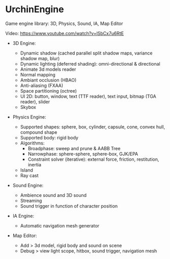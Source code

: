 # UrchinEngine
Game engine library: 3D, Physics, Sound, IA, Map Editor

Video: https://www.youtube.com/watch?v=lSbCx7u6RtE

- 3D Engine:
  - Dynamic shadow (cached parallel split shadow maps, variance shadow map, blur)
  - Dynamic lighting (deferred shading): omni-directional & directional
  - Animate 3d models reader
  - Normal mapping
  - Ambiant occlusion (HBAO)
  - Anti-aliasing (FXAA)
  - Space partitioning (octree)
  - UI 2D: button, window, text (TTF reader), text input, bitmap (TGA reader), slider
  - Skybox

- Physics Engine:
  - Supported shapes: sphere, box, cylinder, capsule, cone, convex hull, compound shape
  - Supported body: rigid body
  - Algorithms:
    - Broadphase: sweep and prune & AABB Tree
    - Narrowphase: sphere-sphere, sphere-box, GJK/EPA
    - Constraint solver (iterative): external force, friction, restitution, inertia
  - Island
  - Ray cast

- Sound Engine:
  - Ambience sound and 3D sound
  - Streaming
  - Sound trigger in function of character position

- IA Engine:
  - Automatic navigation mesh generator
  
- Map Editor:
  - Add > 3d model, rigid body and sound on scene
  - Debug > view light scope, hitbox, sound trigger, navigation mesh
